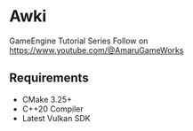 # Awki
GameEngine Tutorial Series
Follow on https://www.youtube.com/@AmaruGameWorks

## Requirements
- CMake 3.25+
- C++20 Compiler
- Latest Vulkan SDK
